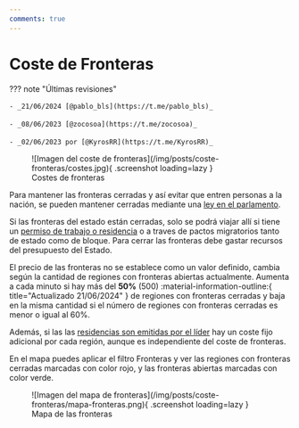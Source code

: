 ```yaml
---
comments: true
---
```


# Coste de Fronteras

??? note "Últimas revisiones"

    - _21/06/2024 [@pablo_bls](https://t.me/pablo_bls)_

    - _08/06/2023 [@zocosoa](https://t.me/zocosoa)_

    - _02/06/2023 por [@KyrosRR](https://t.me/KyrosRR)_

<figure markdown>
  ![Imagen del coste de fronteras](/img/posts/coste-fronteras/costes.jpg){ .screenshot loading=lazy }
  <figcaption>Costes de fronteras</figcaption>
</figure>

Para mantener las fronteras cerradas y así evitar que entren personas a la nación, se pueden mantener cerradas mediante una [ley en el parlamento](/3.-Politica/Leyes/#cerrarabrir-fronteras).

Si las fronteras del estado están cerradas, solo se podrá viajar allí si tiene un [permiso de trabajo o residencia](/1.-Perfil/Residencias-y-Permisos-de-Trabajo/) o a traves de pactos migratorios tanto de estado como de bloque.
Para cerrar las fronteras debe gastar recursos del presupuesto del Estado.

El precio de las fronteras no se establece como un valor definido, cambia según la cantidad de regiones con fronteras abiertas actualmente. Aumenta a cada minuto si hay más del **50%** (500) :material-information-outline:{ title="Actualizado 21/06/2024" } de regiones con fronteras cerradas y baja en la misma cantidad si el número de regiones con fronteras cerradas es menor o igual al 60%.

Además, si las las [residencias son emitidas por el líder](/3.-Politica/Leyes/#residencia) hay un coste fijo adicional por cada región, aunque es independiente del coste de fronteras.

En el mapa puedes aplicar el filtro Fronteras y ver las regiones con fronteras cerradas marcadas con color rojo, y las fronteras abiertas marcadas con color verde.

<figure markdown>
  ![Imagen del mapa de fronteras](/img/posts/coste-fronteras/mapa-fronteras.png){ .screenshot loading=lazy }
  <figcaption>Mapa de las fronteras</figcaption>
</figure>
